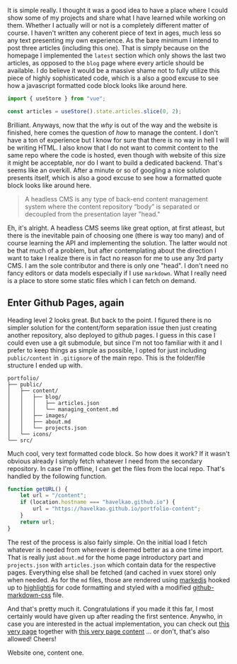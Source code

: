<!-- # Website one, content zero -->

It is simple really. I thought it was a good idea to have a place where I could show some of my projects and share what I have learned while working on them. Whether I actually will or not is a completely different matter of course. I haven't written any coherent piece of text in ages, much less so any text presenting my own experience. As the bare minimum I intend to post three articles (including this one). That is simply because on the homepage I implemented the `latest` section which only shows the last two articles, as opposed to the `blog` page where every article should be available. I do believe it would be a massive shame not to fully utilize this piece of highly sophisticated code, which is a also a good excuse to see how a javascript formatted code block looks like around here.

```js
import { useStore } from "vue";

const articles = useStore().state.articles.slice(0, 2);
```

Brilliant. Anyways, now that the _why_ is out of the way and the website is finished, here comes the question of _how_ to manage the content. I don't have a ton of experience but I know for sure that there is no way in hell I will be writing HTML. I also know that I do not want to commit content to the same repo where the code is hosted, even though with website of this size it might be acceptable, nor do I want to build a dedicated backend. That's seems like an overkill. After a minute or so of googling a nice solution presents itself, which is also a good excuse to see how a formatted quote block looks like around here.

> A headless CMS is any type of back-end content management system where the content repository “body” is separated or decoupled from the presentation layer "head."

Eh, it's alright. A headless CMS seems like great option, at first atleast, but there is the inevitable pain of choosing one (there is way too many) and of course learning the API and implementing the solution. The latter would not be that much of a problem, but after contemplating about the direction I want to take I realize there is in fact no reason for me to use any 3rd party CMS. I am the sole contributor and there is only one "head". I don't need no fancy editors or data models especially if I use `markdown`. What I really need is a place to store some static files which I can fetch on demand.

## Enter Github Pages, again

Heading level 2 looks great. But back to the point. I figured there is no simpler solution for the content/form separation issue then just creating another repository, also deployed to github pages. I guess in this case I could even use a git submodule, but since I'm not too familiar with it and I prefer to keep things as simple as possible, I opted for just including `public/content` in `.gitignore` of the main repo. This is the folder/file structure I ended up with.

```text
portfolio/
├── public/
│   ├── content/
│   │   ├── blog/
│   │   │   ├── articles.json
│   │   │   └── managing_content.md
│   │   ├── images/
│   │   ├── about.md
│   │   └── projects.json
│   └── icons/
└── src/
```

Much cool, very text formatted code block. So how does it work? If it wasn't obvious already I simply fetch whatever I need from the secondary repository. In case I'm offline, I can get the files from the local repo. That's handled by the following function.

```js
function getURL() {
    let url = "/content";
    if (location.hostname === "havelkao.github.io") {
        url = "https://havelkao.github.io/portfolio-content";
    }
    return url;
}
```

The rest of the process is also fairly simple. On the initial load I fetch whatever is needed from wherever is deemed better as a one time import. That is really just `about.md` for the home page introductory part and `projects.json` with `articles.json` which contain data for the respective pages. Everything else shall be fetched (and cached in vuex store) only when needed. As for the `md` files, those are rendered using [markedjs](https://github.com/markedjs/marked) hooked up to [highlightjs](https://github.com/highlightjs/highlight.js) for code formatting and styled with a modified [github-markdown-css](https://github.com/sindresorhus/github-markdown-css) file.

And that's pretty much it. Congratulations if you made it this far, I most certainly would have given up after reading the first sentence. Anywho, in case you are interested in the actual implementation, you can check out [this very page](https://github.com/Havelkao/havelkao.github.io) together with [this very page content](https://github.com/Havelkao/portfolio-content) ... or don't, that's also allowed! Cheers!

Website one, content one.
